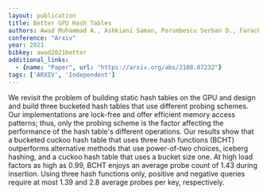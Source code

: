 ```yaml
---
layout: publication
title: Better GPU Hash Tables
authors: Awad Muhammad A., Ashkiani Saman, Porumbescu Serban D., Farach-colton Martín, Owens John D.
conference: "Arxiv"
year: 2021
bibkey: awad2021better
additional_links:
  - {name: "Paper", url: "https://arxiv.org/abs/2108.07232"}
tags: ['ARXIV', 'Independent']
---
```

We revisit the problem of building static hash tables on the GPU and design
and build three bucketed hash tables that use different probing schemes. Our
implementations are lock-free and offer efficient memory access patterns; thus,
only the probing scheme is the factor affecting the performance of the hash
table's different operations. Our results show that a bucketed cuckoo hash
table that uses three hash functions (BCHT) outperforms alternative methods
that use power-of-two choices, iceberg hashing, and a cuckoo hash table that
uses a bucket size one. At high load factors as high as 0.99, BCHT enjoys an
average probe count of 1.43 during insertion. Using three hash functions only,
positive and negative queries require at most 1.39 and 2.8 average probes per
key, respectively.
